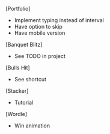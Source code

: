 [Portfolio]

- Implement typing instead of interval
- Have option to skip
- Have mobile version

[Banquet Blitz]

- See TODO in project

[Bulls Hit]

- See shortcut

[Stacker]

- Tutorial

[Wordle]

- Win animation
